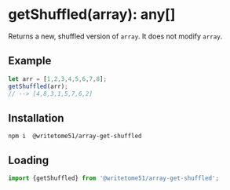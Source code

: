 # getShuffled(array): any[]

Returns a new, shuffled version of `array`.  It does not modify `array`.

## Example
```js
let arr = [1,2,3,4,5,6,7,8];
getShuffled(arr);
// --> [4,8,3,1,5,7,6,2]
```

## Installation
`npm i  @writetome51/array-get-shuffled`

## Loading
```js
import {getShuffled} from '@writetome51/array-get-shuffled';
```
